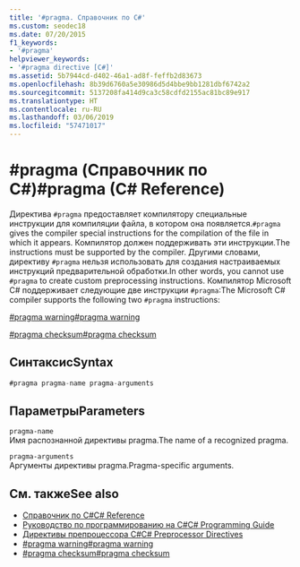 ```yaml
---
title: '#pragma. Справочник по C#'
ms.custom: seodec18
ms.date: 07/20/2015
f1_keywords:
- '#pragma'
helpviewer_keywords:
- '#pragma directive [C#]'
ms.assetid: 5b7944cd-d402-46a1-ad8f-feffb2d83673
ms.openlocfilehash: 8b39d6760a5e30986d5d4bbe9bb1281dbf6742a2
ms.sourcegitcommit: 5137208fa414d9ca3c58cdfd2155ac81bc89e917
ms.translationtype: HT
ms.contentlocale: ru-RU
ms.lasthandoff: 03/06/2019
ms.locfileid: "57471017"
---
```

# <a name="pragma-c-reference"></a><span data-ttu-id="b3458-102">#pragma (Справочник по C#)</span><span class="sxs-lookup"><span data-stu-id="b3458-102">#pragma (C# Reference)</span></span>
<span data-ttu-id="b3458-103">Директива `#pragma` предоставляет компилятору специальные инструкции для компиляции файла, в котором она появляется.</span><span class="sxs-lookup"><span data-stu-id="b3458-103">`#pragma` gives the compiler special instructions for the compilation of the file in which it appears.</span></span> <span data-ttu-id="b3458-104">Компилятор должен поддерживать эти инструкции.</span><span class="sxs-lookup"><span data-stu-id="b3458-104">The instructions must be supported by the compiler.</span></span> <span data-ttu-id="b3458-105">Другими словами, директиву `#pragma` нельзя использовать для создания настраиваемых инструкций предварительной обработки.</span><span class="sxs-lookup"><span data-stu-id="b3458-105">In other words, you cannot use `#pragma` to create custom preprocessing instructions.</span></span> <span data-ttu-id="b3458-106">Компилятор Microsoft C# поддерживает следующие две инструкции `#pragma`:</span><span class="sxs-lookup"><span data-stu-id="b3458-106">The Microsoft C# compiler supports the following two `#pragma` instructions:</span></span>  
  
 [<span data-ttu-id="b3458-107">#pragma warning</span><span class="sxs-lookup"><span data-stu-id="b3458-107">#pragma warning</span></span>](../../../csharp/language-reference/preprocessor-directives/preprocessor-pragma-warning.md)  
  
 [<span data-ttu-id="b3458-108">#pragma checksum</span><span class="sxs-lookup"><span data-stu-id="b3458-108">#pragma checksum</span></span>](../../../csharp/language-reference/preprocessor-directives/preprocessor-pragma-checksum.md)  
  
## <a name="syntax"></a><span data-ttu-id="b3458-109">Синтаксис</span><span class="sxs-lookup"><span data-stu-id="b3458-109">Syntax</span></span>  
  
```csharp
#pragma pragma-name pragma-arguments  
```  
  
## <a name="parameters"></a><span data-ttu-id="b3458-110">Параметры</span><span class="sxs-lookup"><span data-stu-id="b3458-110">Parameters</span></span>  
 `pragma-name`  
 <span data-ttu-id="b3458-111">Имя распознанной директивы pragma.</span><span class="sxs-lookup"><span data-stu-id="b3458-111">The name of a recognized pragma.</span></span>  
  
 `pragma-arguments`  
 <span data-ttu-id="b3458-112">Аргументы директивы pragma.</span><span class="sxs-lookup"><span data-stu-id="b3458-112">Pragma-specific arguments.</span></span>  
  
## <a name="see-also"></a><span data-ttu-id="b3458-113">См. также</span><span class="sxs-lookup"><span data-stu-id="b3458-113">See also</span></span>

- [<span data-ttu-id="b3458-114">Справочник по C#</span><span class="sxs-lookup"><span data-stu-id="b3458-114">C# Reference</span></span>](../../../csharp/language-reference/index.md)
- [<span data-ttu-id="b3458-115">Руководство по программированию на C#</span><span class="sxs-lookup"><span data-stu-id="b3458-115">C# Programming Guide</span></span>](../../../csharp/programming-guide/index.md)
- [<span data-ttu-id="b3458-116">Директивы препроцессора C#</span><span class="sxs-lookup"><span data-stu-id="b3458-116">C# Preprocessor Directives</span></span>](../../../csharp/language-reference/preprocessor-directives/index.md)
- [<span data-ttu-id="b3458-117">#pragma warning</span><span class="sxs-lookup"><span data-stu-id="b3458-117">#pragma warning</span></span>](../../../csharp/language-reference/preprocessor-directives/preprocessor-pragma-warning.md)
- [<span data-ttu-id="b3458-118">#pragma checksum</span><span class="sxs-lookup"><span data-stu-id="b3458-118">#pragma checksum</span></span>](../../../csharp/language-reference/preprocessor-directives/preprocessor-pragma-checksum.md)
